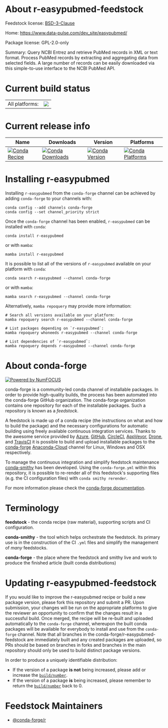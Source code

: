 About r-easypubmed-feedstock
============================

Feedstock license: [BSD-3-Clause](https://github.com/conda-forge/r-easypubmed-feedstock/blob/main/LICENSE.txt)

Home: https://www.data-pulse.com/dev_site/easypubmed/

Package license: GPL-2.0-only

Summary: Query NCBI Entrez and retrieve PubMed records in XML or text format. Process PubMed records by extracting and aggregating data from selected fields. A large number of records can be easily downloaded via this simple-to-use interface to the NCBI PubMed API.

Current build status
====================


<table><tr><td>All platforms:</td>
    <td>
      <a href="https://dev.azure.com/conda-forge/feedstock-builds/_build/latest?definitionId=12996&branchName=main">
        <img src="https://dev.azure.com/conda-forge/feedstock-builds/_apis/build/status/r-easypubmed-feedstock?branchName=main">
      </a>
    </td>
  </tr>
</table>

Current release info
====================

| Name | Downloads | Version | Platforms |
| --- | --- | --- | --- |
| [![Conda Recipe](https://img.shields.io/badge/recipe-r--easypubmed-green.svg)](https://anaconda.org/conda-forge/r-easypubmed) | [![Conda Downloads](https://img.shields.io/conda/dn/conda-forge/r-easypubmed.svg)](https://anaconda.org/conda-forge/r-easypubmed) | [![Conda Version](https://img.shields.io/conda/vn/conda-forge/r-easypubmed.svg)](https://anaconda.org/conda-forge/r-easypubmed) | [![Conda Platforms](https://img.shields.io/conda/pn/conda-forge/r-easypubmed.svg)](https://anaconda.org/conda-forge/r-easypubmed) |

Installing r-easypubmed
=======================

Installing `r-easypubmed` from the `conda-forge` channel can be achieved by adding `conda-forge` to your channels with:

```
conda config --add channels conda-forge
conda config --set channel_priority strict
```

Once the `conda-forge` channel has been enabled, `r-easypubmed` can be installed with `conda`:

```
conda install r-easypubmed
```

or with `mamba`:

```
mamba install r-easypubmed
```

It is possible to list all of the versions of `r-easypubmed` available on your platform with `conda`:

```
conda search r-easypubmed --channel conda-forge
```

or with `mamba`:

```
mamba search r-easypubmed --channel conda-forge
```

Alternatively, `mamba repoquery` may provide more information:

```
# Search all versions available on your platform:
mamba repoquery search r-easypubmed --channel conda-forge

# List packages depending on `r-easypubmed`:
mamba repoquery whoneeds r-easypubmed --channel conda-forge

# List dependencies of `r-easypubmed`:
mamba repoquery depends r-easypubmed --channel conda-forge
```


About conda-forge
=================

[![Powered by
NumFOCUS](https://img.shields.io/badge/powered%20by-NumFOCUS-orange.svg?style=flat&colorA=E1523D&colorB=007D8A)](https://numfocus.org)

conda-forge is a community-led conda channel of installable packages.
In order to provide high-quality builds, the process has been automated into the
conda-forge GitHub organization. The conda-forge organization contains one repository
for each of the installable packages. Such a repository is known as a *feedstock*.

A feedstock is made up of a conda recipe (the instructions on what and how to build
the package) and the necessary configurations for automatic building using freely
available continuous integration services. Thanks to the awesome service provided by
[Azure](https://azure.microsoft.com/en-us/services/devops/), [GitHub](https://github.com/),
[CircleCI](https://circleci.com/), [AppVeyor](https://www.appveyor.com/),
[Drone](https://cloud.drone.io/welcome), and [TravisCI](https://travis-ci.com/)
it is possible to build and upload installable packages to the
[conda-forge](https://anaconda.org/conda-forge) [Anaconda-Cloud](https://anaconda.org/)
channel for Linux, Windows and OSX respectively.

To manage the continuous integration and simplify feedstock maintenance
[conda-smithy](https://github.com/conda-forge/conda-smithy) has been developed.
Using the ``conda-forge.yml`` within this repository, it is possible to re-render all of
this feedstock's supporting files (e.g. the CI configuration files) with ``conda smithy rerender``.

For more information please check the [conda-forge documentation](https://conda-forge.org/docs/).

Terminology
===========

**feedstock** - the conda recipe (raw material), supporting scripts and CI configuration.

**conda-smithy** - the tool which helps orchestrate the feedstock.
                   Its primary use is in the construction of the CI ``.yml`` files
                   and simplify the management of *many* feedstocks.

**conda-forge** - the place where the feedstock and smithy live and work to
                  produce the finished article (built conda distributions)


Updating r-easypubmed-feedstock
===============================

If you would like to improve the r-easypubmed recipe or build a new
package version, please fork this repository and submit a PR. Upon submission,
your changes will be run on the appropriate platforms to give the reviewer an
opportunity to confirm that the changes result in a successful build. Once
merged, the recipe will be re-built and uploaded automatically to the
`conda-forge` channel, whereupon the built conda packages will be available for
everybody to install and use from the `conda-forge` channel.
Note that all branches in the conda-forge/r-easypubmed-feedstock are
immediately built and any created packages are uploaded, so PRs should be based
on branches in forks and branches in the main repository should only be used to
build distinct package versions.

In order to produce a uniquely identifiable distribution:
 * If the version of a package **is not** being increased, please add or increase
   the [``build/number``](https://docs.conda.io/projects/conda-build/en/latest/resources/define-metadata.html#build-number-and-string).
 * If the version of a package **is** being increased, please remember to return
   the [``build/number``](https://docs.conda.io/projects/conda-build/en/latest/resources/define-metadata.html#build-number-and-string)
   back to 0.

Feedstock Maintainers
=====================

* [@conda-forge/r](https://github.com/conda-forge/r/)

